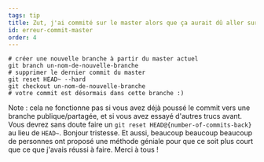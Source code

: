 ```yaml
---
tags: tip
title: Zut, j'ai commité sur le master alors que ça aurait dû aller sur une nouvelle branche&nbsp;!
id: erreur-commit-master
order: 4
---
```


```git
# créer une nouvelle branche à partir du master actuel
git branch un-nom-de-nouvelle-branche
# supprimer le dernier commit du master
git reset HEAD~ --hard
git checkout un-nom-de-nouvelle-branche
# votre commit est désormais dans cette branche :)
```

Note&nbsp;: cela ne fonctionne pas si vous avez déjà poussé le commit vers une branche publique/partagée, et si vous avez essayé d'autres trucs avant. Vous devrez sans doute faire un `git reset HEAD@{number-of-commits-back}` au lieu de `HEAD~`. Bonjour tristesse. Et aussi, beaucoup beaucoup beaucoup de personnes ont proposé une méthode géniale pour que ce soit plus court que ce que j'avais réussi à faire. Merci à tous&nbsp;!
